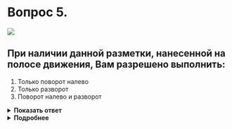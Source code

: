 # Вопрос 5.

![](https://s.drom.ru/i24228/pdd/tickets/2016/1543885004.jpg)

## При наличии данной разметки, нанесенной на полосе движения, Вам разрешено выполнить:

1. Только поворот налево
2. Только разворот
3. Поворот налево и разворот

<details>
<summary><b>Показать ответ</b></summary>
Правильный ответ: 3
</details>
<details>
<summary><b>Подробнее</b></summary>
Горизонтальная разметка 1.18 разрешает с данной полосы поворот налево и разворот.
(«Горизонтальная разметка»)
</details>